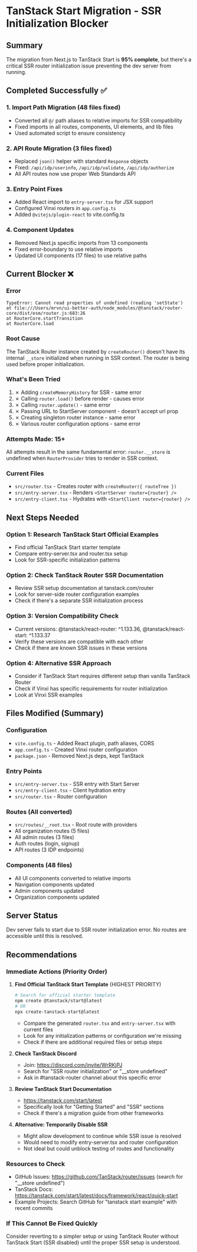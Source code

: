 # TanStack Start Migration - SSR Initialization Blocker

## Summary
The migration from Next.js to TanStack Start is **95% complete**, but there's a critical SSR router initialization issue preventing the dev server from running.

## Completed Successfully ✅

### 1. Import Path Migration (48 files fixed)
- Converted all `@/` path aliases to relative imports for SSR compatibility
- Fixed imports in all routes, components, UI elements, and lib files
- Used automated script to ensure consistency

### 2. API Route Migration (3 files fixed)
- Replaced `json()` helper with standard `Response` objects
- Fixed: `/api/idp/userinfo`, `/api/idp/validate`, `/api/idp/authorize`
- All API routes now use proper Web Standards API

### 3. Entry Point Fixes
- Added React import to `entry-server.tsx` for JSX support
- Configured Vinxi routers in `app.config.ts`
- Added `@vitejs/plugin-react` to vite.config.ts

### 4. Component Updates
- Removed Next.js specific imports from 13 components
- Fixed error-boundary to use relative imports
- Updated UI components (17 files) to use relative paths

## Current Blocker ❌

### Error
```
TypeError: Cannot read properties of undefined (reading 'setState')
at file:///Users/mrvn/ui-better-auth/node_modules/@tanstack/router-core/dist/esm/router.js:683:26
at RouterCore.startTransition
at RouterCore.load
```

### Root Cause
The TanStack Router instance created by `createRouter()` doesn't have its internal `__store` initialized when running in SSR context. The router is being used before proper initialization.

### What's Been Tried
1. ✗ Adding `createMemoryHistory` for SSR - same error
2. ✗ Calling `router.load()` before render - causes error
3. ✗ Calling `router.update()` - same error
4. ✗ Passing URL to StartServer component - doesn't accept url prop
5. ✗ Creating singleton router instance - same error
6. ✗ Various router configuration options - same error

### Attempts Made: 15+
All attempts result in the same fundamental error: `router.__store` is undefined when `RouterProvider` tries to render in SSR context.

### Current Files
- `src/router.tsx` - Creates router with `createRouter({ routeTree })`
- `src/entry-server.tsx` - Renders `<StartServer router={router} />`
- `src/entry-client.tsx` - Hydrates with `<StartClient router={router} />`

## Next Steps Needed

### Option 1: Research TanStack Start Official Examples
- Find official TanStack Start starter template
- Compare entry-server.tsx and router.tsx setup
- Look for SSR-specific initialization patterns

### Option 2: Check TanStack Router SSR Documentation
- Review SSR setup documentation at tanstack.com/router
- Look for server-side router configuration examples
- Check if there's a separate SSR initialization process

### Option 3: Version Compatibility Check
- Current versions: @tanstack/react-router: ^1.133.36, @tanstack/react-start: ^1.133.37
- Verify these versions are compatible with each other
- Check if there are known SSR issues in these versions

### Option 4: Alternative SSR Approach
- Consider if TanStack Start requires different setup than vanilla TanStack Router
- Check if Vinxi has specific requirements for router initialization
- Look at Vinxi SSR examples

## Files Modified (Summary)

### Configuration
- `vite.config.ts` - Added React plugin, path aliases, CORS
- `app.config.ts` - Created Vinxi router configuration
- `package.json` - Removed Next.js deps, kept TanStack

### Entry Points
- `src/entry-server.tsx` - SSR entry with Start Server
- `src/entry-client.tsx` - Client hydration entry
- `src/router.tsx` - Router configuration

### Routes (All converted)
- `src/routes/__root.tsx` - Root route with providers
- All organization routes (5 files)
- All admin routes (3 files)
- Auth routes (login, signup)
- API routes (3 IDP endpoints)

### Components (48 files)
- All UI components converted to relative imports
- Navigation components updated
- Admin components updated
- Organization components updated

## Server Status
Dev server fails to start due to SSR router initialization error. No routes are accessible until this is resolved.

## Recommendations

### Immediate Actions (Priority Order)

1. **Find Official TanStack Start Template** (HIGHEST PRIORITY)
   ```bash
   # Search for official starter template
   npm create @tanstack/start@latest
   # OR
   npx create-tanstack-start@latest
   ```
   - Compare the generated `router.tsx` and `entry-server.tsx` with current files
   - Look for any initialization patterns or configuration we're missing
   - Check if there are additional required files or setup steps

2. **Check TanStack Discord**
   - Join: https://discord.com/invite/WrRKjPJ
   - Search for "SSR router initialization" or "__store undefined"
   - Ask in #tanstack-router channel about this specific error

3. **Review TanStack Start Documentation**
   - https://tanstack.com/start/latest
   - Specifically look for "Getting Started" and "SSR" sections
   - Check if there's a migration guide from other frameworks

4. **Alternative: Temporarily Disable SSR**
   - Might allow development to continue while SSR issue is resolved
   - Would need to modify entry-server.tsx and router configuration
   - Not ideal but could unblock testing of routes and functionality

### Resources to Check
- GitHub Issues: https://github.com/TanStack/router/issues (search for "__store undefined")
- TanStack Docs: https://tanstack.com/start/latest/docs/framework/react/quick-start
- Example Projects: Search GitHub for "tanstack start example" with recent commits

### If This Cannot Be Fixed Quickly
Consider reverting to a simpler setup or using TanStack Router without TanStack Start (SSR disabled) until the proper SSR setup is understood.
